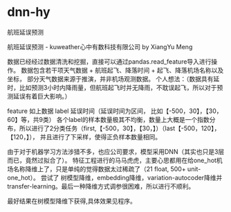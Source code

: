 # dnn-hy
航班延误预测

航班延误预测 - kuweather心中有数科技有限公司 by XiangYu Meng

数据已经经过数据清洗和挖掘，直接可以通过pandas.read_feature导入进行操作。 数据包含若干项天气数据 + 航班起飞、降落时间 + 起飞、降落机场名称以及坐标， 部分天气数据来源于推演，并非机场观测数据。 个人想法：（数据具有延时，比如预测3小时内降雨量，但航班起飞时并无降雨，不耽误起飞，所以对于预测延误有着巨大影响。）

feature 如上数据 label 延误时间（延误时间为区间， 比如【-500，30】，【30，60】等，共9类） 各个label的样本数量极其不均衡，数量上大概是一个指数分布，所以进行了2分类任务（first,【-500，30】，【30，】）（last【-500，120】，【120，】）， 并且进行了下采样，使得正负样本数量相同。

由于对于机器学习方法涉猎不多，也应公司要求，模型采用DNN（其实也只是3层而已，竟然过拟合了）。 特征工程进行的马马虎虎，主要心思都用在给one_hot机场名称降维上了，只是单纯的觉得数据太过稀疏了（21 float, 500+ unit-one_hot）。 尝试了 树模型降维，embedding降维，variation-autocoder降维并transfer-learning。最后一种降维方式调参很困难，所以进行不顺利。

最好结果在树模型降维下获得,具体效果见程序。
